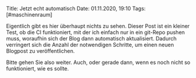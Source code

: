 Title: Jetzt echt automatisch
Date: 01.11.2020, 19:10
Tags: [#maschinenraum]

Eigentlich gibt es hier überhaupt nichts zu sehen. Dieser Post ist ein kleiner Test, ob die CI funktioniert, mit der ich einfach nur in ein git-Repo pushen muss, woraufhin sich der Blog dann automatisch aktualisiert. Dadurch verringert sich die Anzahl der notwendigen Schritte, um einen neuen Blogpost zu veröffentlichen.

Bitte gehen Sie also weiter. Auch, oder gerade dann, wenn es noch nicht so funktioniert, wie es sollte.
